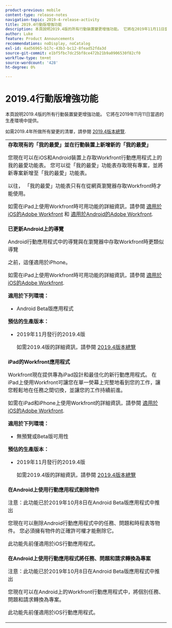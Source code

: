 ```yaml
---
product-previous: mobile
content-type: release-notes
navigation-topic: 2019-4-release-activity
title: 2019.4行動版增強功能
description: 本頁說明2019.4版的所有行動裝置變更增強功能。 它將在2019年11月11日當週的生產環境中提供。
author: Luke
feature: Product Announcements
recommendations: noDisplay, noCatalog
exl-id: 4ad56965-b17c-43b3-bc12-8fead52fda3d
source-git-commit: e1bf5fbc7dc25bf8ce472b21b9a0906530f82cf0
workflow-type: tm+mt
source-wordcount: '428'
ht-degree: 0%

---
```


# 2019.4行動版增強功能

本頁說明2019.4版的所有行動裝置變更增強功能。 它將在2019年11月11日當週的生產環境中提供。

如需2019.4年所做所有變更的清單，請參閱 [2019.4版本總覽](../../../../product-announcements/product-releases/quarterly-release-archive/2019.4-release-activity/2019-4-release-activity-overview.md).

<table style="table-layout:auto"> 
 <col> 
 <tbody> 
  <tr> 
   <td><strong>存取現有的「我的最愛」並在行動裝置上新增新的「我的最愛」</strong> <p>您現在可以在iOS和Android裝置上存取Workfront行動應用程式上的我的最愛功能表。 您可以從「我的最愛」功能表存取現有專案，並將新專案新增至「我的最愛」功能表。</p> <p>以往， 「我的最愛」功能表只有在從網頁瀏覽器存取Workfront時才能使用。</p> <p>如需在iPad上使用Workfront時可用功能的詳細資訊，請參閱 <a href="../../../../workfront-basics/mobile-apps/using-the-workfront-mobile-app/workfront-for-ios.md" class="MCXref xref" xrefformat="{para}">適用於iOS的Adobe Workfront</a> 和 <a href="../../../../workfront-basics/mobile-apps/using-the-workfront-mobile-app/workfront-for-android.md" class="MCXref xref" xrefformat="{para}">適用於Android的Adobe Workfront</a>.</p></td> 
  </tr> 
  <tr> 
   <td><strong>已更新Android上的導覽</strong> <p>Android行動應用程式中的導覽與在瀏覽器中存取Workfront時更類似導覽</p> <p>之前，這僅適用於iPhone。</p> <p>如需在iPad上使用Workfront時可用功能的詳細資訊，請參閱 <a href="../../../../workfront-basics/mobile-apps/using-the-workfront-mobile-app/workfront-for-ios.md" class="MCXref xref" xrefformat="{para}">適用於iOS的Adobe Workfront</a>.</p> 
    <div class="workfront_plans"> 
     <p><strong>適用於下列環境：</strong> </p> 
     <ul> 
      <li>Android Beta版應用程式</li> 
     </ul> 
     <p><strong>預估的生產版本：</strong> </p> 
     <ul> 
      <li> <p>2019年11月發行的2019.4版</p> <p>如需2019.4版的詳細資訊，請參閱 <a href="../../../../product-announcements/product-releases/quarterly-release-archive/2019.4-release-activity/2019-4-release-activity-overview.md" class="MCXref xref" xrefformat="{para}">2019.4版本總覽</a></p> </li> 
     </ul> 
    </div></td> 
  </tr> 
  <tr> 
   <td><strong>iPad的Workfront應用程式</strong> <p>Workfront現在提供專為iPad設計和最佳化的新行動應用程式。 在iPad上使用Workfront可讓您在單一熒幕上完整地看到您的工作，讓您輕鬆地在任務之間切換，並讓您的工作持續前進。</p> <p>如需在iPad和iPhone上使用Workfront的詳細資訊，請參閱 <a href="../../../../workfront-basics/mobile-apps/using-the-workfront-mobile-app/workfront-for-ios.md" class="MCXref xref" xrefformat="{para}">適用於iOS的Adobe Workfront</a>.</p> 
    <div class="workfront_plans"> 
     <p><strong>適用於下列環境：</strong> </p> 
     <ul> 
      <li>無預覽或Beta版可用性</li> 
     </ul> 
     <p><strong>預估的生產版本：</strong> </p> 
     <ul> 
      <li> <p>2019年11月發行的2019.4版</p> <p>如需2019.4版的詳細資訊，請參閱 <a href="../../../../product-announcements/product-releases/quarterly-release-archive/2019.4-release-activity/2019-4-release-activity-overview.md" class="MCXref xref" xrefformat="{para}">2019.4版本總覽</a></p> </li> 
     </ul> 
    </div></td> 
  </tr> 
  <tr> 
   <td> 
    <div> 
     <strong>在Android上使用行動應用程式刪除物件</strong> 
     <p>注意：此功能已於2019年10月8日在Android Beta版應用程式中推出</p> 
     <p>您現在可以刪除Android行動應用程式中的任務、問題和時程表等物件。 您必須擁有物件的正確許可權才能刪除它。</p> 
     <p>此功能先前僅適用於iOS行動應用程式。</p> 
    </div> </td> 
  </tr> 
  <tr> 
   <td><strong>在Android上使用行動應用程式將任務、問題和請求轉換為專案</strong> <p>注意：此功能已於2019年10月8日在Android Beta版應用程式中推出</p> <p>您現在可以在Android上的Workfront行動應用程式中，將個別任務、問題和請求轉換為專案。</p> <p>此功能先前僅適用於iOS行動應用程式。</p> </td> 
  </tr> 
 </tbody> 
</table>
